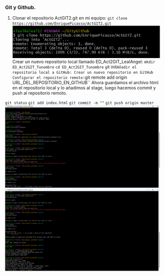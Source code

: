 ### Git y Github.

1. Clonar el repositorio ActGIT2.git en mi equipo:
``git clone https://github.com/EnriquePicasso/ActGIT2.git``
![clone](image.png)
Crear un nuevo repositorio local llamado ED_Act2GIT_LealAngel:
``mkdir ED_Act2GIT_Tunombre``
``cd ED_Act2GIT_Tunombre``
``g``it init``
Añadir el repositorio local a GitHub:
Crear un nuevo repositorio en GitHub 
Configurar el repositorio remoto:
``git remote add origin URL_DEL_REPOSITORIO_EN_GITHUB``
Ahora guardamos el archivo html en el repositorio local y lo añadimos al stage, luego hacemos commit y push al repositorio remoto.

``git status``
``git add index.html``
``git commit -m ""``
``git push origin master``
![bash1](image-1.png)
![bash2](image-2.png)